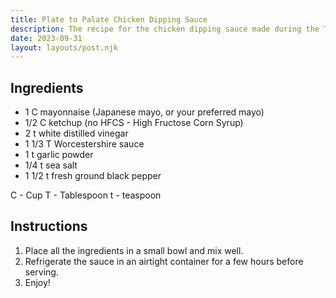 ```yaml
---
title: Plate to Palate Chicken Dipping Sauce
description: The recipe for the chicken dipping sauce made during the Three Sauces video.
date: 2023-09-31
layout: layouts/post.njk
---
```


## Ingredients

- 1 C mayonnaise (Japanese mayo, or your preferred mayo)
- 1/2 C ketchup (no HFCS - High Fructose Corn Syrup)
- 2 t white distilled vinegar
- 1 1/3 T Worcestershire sauce
- 1 t garlic powder
- 1/4 t sea salt
- 1 1/2 t fresh ground black pepper

C - Cup
T - Tablespoon
t - teaspoon

## Instructions

1. Place all the ingredients in a small bowl and mix well.
2. Refrigerate the sauce in an airtight container for a few hours before serving.
3. Enjoy!
